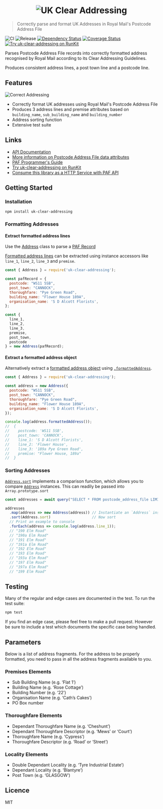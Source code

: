 <h1 align="center">
  <img src="https://img.ideal-postcodes.co.uk/UK%20Clear%20Addressing%20Logo@3x.png" alt="UK Clear Addressing">
</h1>

> Correctly parse and format UK Addresses in Royal Mail's Postcode Address File

![CI](https://github.com/ideal-postcodes/uk-clear-addressing/workflows/CI/badge.svg)
![Release](https://github.com/ideal-postcodes/uk-clear-addressing/workflows/Release/badge.svg)
[![Dependency Status](https://david-dm.org/ideal-postcodes/uk-clear-addressing.png)](https://david-dm.org/ideal-postcodes/uk-clear-addressing)
[![Coverage Status](https://coveralls.io/repos/github/ideal-postcodes/uk-clear-addressing/badge.svg?branch=master)](https://coveralls.io/github/ideal-postcodes/uk-clear-addressing?branch=master)
[![Try uk-clear-addressing on RunKit](https://badge.runkitcdn.com/uk-clear-addressing.svg)](https://npm.runkit.com/uk-clear-addressing)

Parses Postcode Address File records into correctly formatted address recognised by Royal Mail according to its Clear Addressing Guidelines.

Produces consistent address lines, a post town line and a postcode line.

## Features

![Correct Addressing](https://img.ideal-postcodes.co.uk/correct_address.gif)

- Correctly format UK addresses using Royal Mail's Postcode Address File
- Produces 3 address lines and premise attributes based on `building_name`, `sub_building_name` and `building_number`
- Address sorting function
- Extensive test suite

## Links

- [API Documentation](https://uk-clear-addressing.ideal-postcodes.dev)
- [More information on Postcode Address File data attributes](https://ideal-postcodes.co.uk/documentation/paf-data)
- [PAF Programmer's Guide](https://js.ideal-postcodes.co.uk/guide.pdf)
- [Try uk-clear-addressing on RunKit](https://npm.runkit.com/uk-clear-addressing)
- [Consume this library as a HTTP Service with PAF API](https://github.com/ideal-postcodes/paf-api)

## Getting Started

### Installation

```bash
npm install uk-clear-addressing
```

### Formatting Addresses

#### Extract formatted address lines

Use the [Address](https://uk-clear-addressing.ideal-postcodes.dev/classes/address.html) class to parse a [PAF Record](https://uk-clear-addressing.ideal-postcodes.dev/interfaces/pafrecord.html)

[Formatted address lines](https://uk-clear-addressing.ideal-postcodes.dev/interfaces/formattedaddress.html) can be extracted using instance accessors like `line_1`, `line_2`, `line_3` and `premise`.

```javascript
const { Address } = require('uk-clear-addressing');

const pafRecord = {
  postcode: "WS11 5SB",
  post_town: "CANNOCK",
  thoroughfare: "Pye Green Road",
  building_name: "Flower House 189A",
  organisation_name: 'S D Alcott Florists',
};

const {
  line_1,
  line_2,
  line_3,
  premise,
  post_town,
  postcode
} = new Address(pafRecord);
```

#### Extract a formatted address object

Alternatively extract a [formatted address object](https://uk-clear-addressing.ideal-postcodes.dev/interfaces/formattedaddress.html) using [`.formattedAddress`](https://uk-clear-addressing.ideal-postcodes.dev/classes/address.html#formattedaddress).

```javascript
const { Address } = require('uk-clear-addressing');

const address = new Address({
  postcode: "WS11 5SB",
  post_town: "CANNOCK",
  thoroughfare: "Pye Green Road",
  building_name: "Flower House 189A",
  organisation_name: 'S D Alcott Florists',
});

console.log(address.formattedAddress());
//  {
//    postcode: 'WS11 5SB',
//    post_town: 'CANNOCK',
//    line_1: 'S D Alcott Florists',
//    line_2: 'Flower House',
//    line_3: '189a Pye Green Road',
//    premise: "Flower House, 189a"
//  }
```

### Sorting Addresses

[`Address.sort`](https://uk-clear-addressing.ideal-postcodes.dev/classes/address.html#sort) implements a comparison function, which allows you to compare [`Address`](https://uk-clear-addressing.ideal-postcodes.dev/classes/address.html) instances. This can readily be passed into `Array.prototype.sort`

```javascript
const addresses = await query("SELECT * FROM postcode_address_file LIMIT 10");

addresses
  .map(address => new Address(address)) // Instantiate an `Address` instances
  .sort(Address.sort)                   // Now sort
  // Print an example to console
  .forEach(address => console.log(address.line_1));
  // "190 Elm Road"
  // "190a Elm Road"
  // "191 Elm Road"
  // "191a Elm Road"
  // "192 Elm Road"
  // "193 Elm Road"
  // "193a Elm Road"
  // "197 Elm Road"
  // "197a Elm Road"
  // "199 Elm Road"
```

## Testing

Many of the regular and edge cases are documented in the test. To run the test suite:

```bash
npm test
```

If you find an edge case, please feel free to make a pull request. However be sure to include a test which documents the specific case being handled.

## Parameters

Below is a list of address fragments. For the address to be properly formatted, you need to pass in all the address fragments available to you.

### Premises Elements

- Sub Building Name (e.g. ‘Flat 1’) 
- Building Name (e.g. ‘Rose Cottage’)
- Building Number (e.g. ‘22’)
- Organisation Name (e.g. ‘Cath’s Cakes’)
- PO Box number

### Thoroughfare Elements

- Dependant Thoroughfare Name (e.g. ‘Cheshunt’)
- Dependant Thoroughfare Descriptor (e.g. ‘Mews’ or ‘Court’)
- Thoroughfare Name (e.g. ‘Cypress’)
- Thoroughfare Descriptor (e.g. ‘Road’ or ‘Street’)

### Locality Elements

- Double Dependant Locality (e.g. ‘Tyre Industrial Estate’)
- Dependant Locality (e.g. ‘Blantyre’)
- Post Town (e.g. ‘GLASGOW’)

## Licence

MIT

